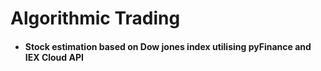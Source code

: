 # Algorithmic Trading

* #### Stock estimation based on Dow jones index utilising pyFinance and IEX Cloud API
